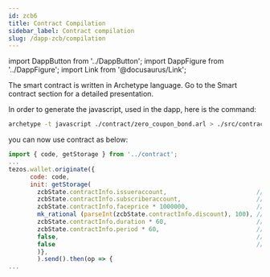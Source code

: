 ```yaml
---
id: zcb6
title: Contract Compilation
sidebar_label: Contract compilation
slug: /dapp-zcb/compilation
---
```


import DappButton from '../DappButton';
import DappFigure from '../DappFigure';
import Link from '@docusaurus/Link';

The smart contract is written in <Link to="/docs/dapp-tools/archetype">Archetype</Link> language. Go to the <Link to="">Smart contract</Link> section for a detailed presentation.


In order to generate the javascript, used in the dapp, here is the command:

```bash
archetype -t javascript ./contract/zero_coupon_bond.arl > ./src/contract.js
```

you can now use contract as below:

```js
import { code, getStorage } from '../contract';
...
tezos.wallet.originate({
      code: code,
      init: getStorage(
        zcbState.contractInfo.issueraccount,                         // issuer           : role,
        zcbState.contractInfo.subscriberaccount,                     // subscriber       : role,
        zcbState.contractInfo.faceprice * 1000000,                   // facevalue        : tez,
        mk_rational (parseInt(zcbState.contractInfo.discount), 100), // discount         : rational,
        zcbState.contractInfo.duration * 60,                         // maturityduration : duration,
        zcbState.contractInfo.period * 60,                           // paybackduration  : duration,
        false,                                                       // issuersigned     : bool,
        false                                                        // subscribersigned : bool
        )},
        ).send().then(op => {
...

```
